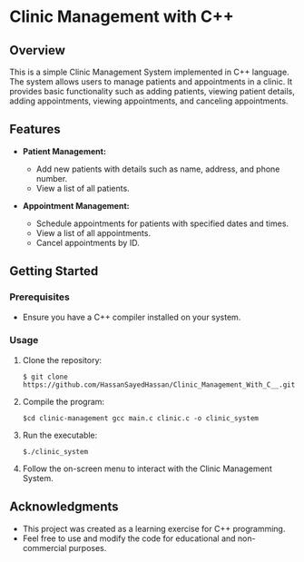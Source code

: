 # Clinic Management with C++

## Overview

This is a simple Clinic Management System implemented in C++ language. The system allows users to manage patients and
appointments in a clinic. It provides basic functionality such as adding patients, viewing patient details, adding
appointments, viewing appointments, and canceling appointments.

## Features

- **Patient Management:**

    - Add new patients with details such as name, address, and phone number.
    - View a list of all patients.
- **Appointment Management:**

    - Schedule appointments for patients with specified dates and times.
    - View a list of all appointments.
    - Cancel appointments by ID.

## Getting Started

### Prerequisites

- Ensure you have a C++ compiler installed on your system.

### Usage

1. Clone the repository:
    <div>
        <code>$ git clone  https://github.com/HassanSayedHassan/Clinic_Management_With_C__.git</code>
    </div>


2. Compile the program:

    <div>
        <code>$cd clinic-management gcc main.c clinic.c -o clinic_system</code>
    </div>


3. Run the executable:

    <div>
        <code>$./clinic_system</code>
    </div>


4. Follow the on-screen menu to interact with the Clinic Management System.

## Acknowledgments

- This project was created as a learning exercise for C++ programming.
- Feel free to use and modify the code for educational and non-commercial purposes.